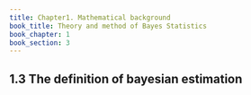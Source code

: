 ```yaml
---
title: Chapter1. Mathematical background
book_title: Theory and method of Bayes Statistics
book_chapter: 1
book_section: 3
---
```


## 1.3 The definition of bayesian estimation


